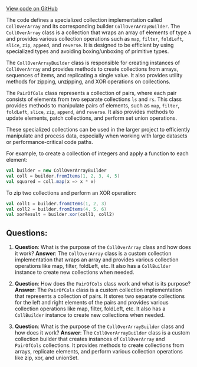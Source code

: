[View code on GitHub](sigmastate-interpreterhttps://github.com/ScorexFoundation/sigmastate-interpreter/core-lib/shared/src/main/scala/special/collection/CollsOverArrays.scala)

The code defines a specialized collection implementation called `CollOverArray` and its corresponding builder `CollOverArrayBuilder`. The `CollOverArray` class is a collection that wraps an array of elements of type `A` and provides various collection operations such as `map`, `filter`, `foldLeft`, `slice`, `zip`, `append`, and `reverse`. It is designed to be efficient by using specialized types and avoiding boxing/unboxing of primitive types.

The `CollOverArrayBuilder` class is responsible for creating instances of `CollOverArray` and provides methods to create collections from arrays, sequences of items, and replicating a single value. It also provides utility methods for zipping, unzipping, and XOR operations on collections.

The `PairOfCols` class represents a collection of pairs, where each pair consists of elements from two separate collections `ls` and `rs`. This class provides methods to manipulate pairs of elements, such as `map`, `filter`, `foldLeft`, `slice`, `zip`, `append`, and `reverse`. It also provides methods to update elements, patch collections, and perform set union operations.

These specialized collections can be used in the larger project to efficiently manipulate and process data, especially when working with large datasets or performance-critical code paths.

For example, to create a collection of integers and apply a function to each element:

```scala
val builder = new CollOverArrayBuilder
val coll = builder.fromItems(1, 2, 3, 4, 5)
val squared = coll.map(x => x * x)
```

To zip two collections and perform an XOR operation:

```scala
val coll1 = builder.fromItems(1, 2, 3)
val coll2 = builder.fromItems(4, 5, 6)
val xorResult = builder.xor(coll1, coll2)
```
## Questions: 
 1. **Question**: What is the purpose of the `CollOverArray` class and how does it work?
   **Answer**: The `CollOverArray` class is a custom collection implementation that wraps an array and provides various collection operations like map, filter, foldLeft, etc. It also has a `CollBuilder` instance to create new collections when needed.

2. **Question**: How does the `PairOfCols` class work and what is its purpose?
   **Answer**: The `PairOfCols` class is a custom collection implementation that represents a collection of pairs. It stores two separate collections for the left and right elements of the pairs and provides various collection operations like map, filter, foldLeft, etc. It also has a `CollBuilder` instance to create new collections when needed.

3. **Question**: What is the purpose of the `CollOverArrayBuilder` class and how does it work?
   **Answer**: The `CollOverArrayBuilder` class is a custom collection builder that creates instances of `CollOverArray` and `PairOfCols` collections. It provides methods to create collections from arrays, replicate elements, and perform various collection operations like zip, xor, and unionSet.